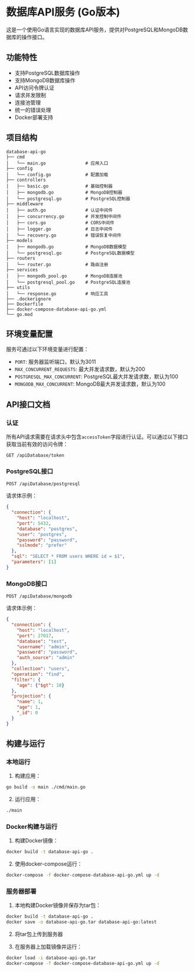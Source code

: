 # 数据库API服务 (Go版本)

这是一个使用Go语言实现的数据库API服务，提供对PostgreSQL和MongoDB数据库的操作接口。

## 功能特性

- 支持PostgreSQL数据库操作
- 支持MongoDB数据库操作
- API访问令牌认证
- 请求并发限制
- 连接池管理
- 统一的错误处理
- Docker部署支持

## 项目结构

```
database-api-go
├── cmd
│   └── main.go               # 应用入口
├── config
│   └── config.go             # 配置加载
├── controllers
│   ├── basic.go              # 基础控制器
│   ├── mongodb.go            # MongoDB控制器
│   └── postgresql.go         # PostgreSQL控制器
├── middleware
│   ├── auth.go               # 认证中间件
│   ├── concurrency.go        # 并发控制中间件
│   ├── cors.go               # CORS中间件
│   ├── logger.go             # 日志中间件
│   └── recovery.go           # 错误恢复中间件
├── models
│   ├── mongodb.go            # MongoDB数据模型
│   └── postgresql.go         # PostgreSQL数据模型
├── routers
│   └── router.go             # 路由注册
├── services
│   ├── mongodb_pool.go       # MongoDB连接池
│   └── postgresql_pool.go    # PostgreSQL连接池
├── utils
│   └── response.go           # 响应工具
├── .dockerignore
├── Dockerfile
├── docker-compose-database-api-go.yml
└── go.mod
```

## 环境变量配置

服务可通过以下环境变量进行配置：

- `PORT`: 服务器监听端口，默认为3011
- `MAX_CONCURRENT_REQUESTS`: 最大并发请求数，默认为200
- `POSTGRESQL_MAX_CONCURRENT`: PostgreSQL最大并发请求数，默认为100
- `MONGODB_MAX_CONCURRENT`: MongoDB最大并发请求数，默认为100

## API接口文档

### 认证

所有API请求需要在请求头中包含`accessToken`字段进行认证。可以通过以下接口获取当前有效的访问令牌：

```
GET /apiDatabase/token
```

### PostgreSQL接口

```
POST /apiDatabase/postgresql
```

请求体示例：

```json
{
  "connection": {
    "host": "localhost",
    "port": 5432,
    "database": "postgres",
    "user": "postgres",
    "password": "password",
    "sslmode": "prefer"
  },
  "sql": "SELECT * FROM users WHERE id = $1",
  "parameters": [1]
}
```

### MongoDB接口

```
POST /apiDatabase/mongodb
```

请求体示例：

```json
{
  "connection": {
    "host": "localhost",
    "port": 27017,
    "database": "test",
    "username": "admin",
    "password": "password",
    "auth_source": "admin"
  },
  "collection": "users",
  "operation": "find",
  "filter": {
    "age": {"$gt": 18}
  },
  "projection": {
    "name": 1,
    "age": 1,
    "_id": 0
  }
}
```

## 构建与运行

### 本地运行

1. 构建应用：

```bash
go build -o main ./cmd/main.go
```

2. 运行应用：

```bash
./main
```

### Docker构建与运行

1. 构建Docker镜像：

```bash
docker build -t database-api-go .
```

2. 使用docker-compose运行：

```bash
docker-compose -f docker-compose-database-api-go.yml up -d
```

### 服务器部署

1. 本地构建Docker镜像并保存为tar包：

```bash
docker build -t database-api-go .
docker save -o database-api-go.tar database-api-go:latest
```

2. 将tar包上传到服务器

3. 在服务器上加载镜像并运行：

```bash
docker load -i database-api-go.tar
docker-compose -f docker-compose-database-api-go.yml up -d
``` 